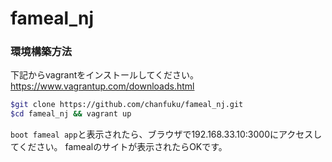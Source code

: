 # fameal_nj

### 環境構築方法
下記からvagrantをインストールしてください。
https://www.vagrantup.com/downloads.html

```bash
$git clone https://github.com/chanfuku/fameal_nj.git
$cd fameal_nj && vagrant up
```
`boot fameal app`と表示されたら、ブラウザで192.168.33.10:3000にアクセスしてください。
famealのサイトが表示されたらOKです。

